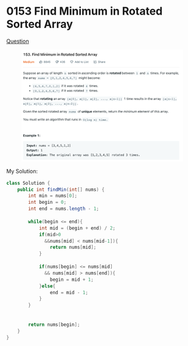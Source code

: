 # 0153 Find Minimum in Rotated Sorted Array

[Question](https://leetcode.com/problems/find-minimum-in-rotated-sorted-array/)

<figure><img src="../.gitbook/assets/image (2) (6) (2).png" alt=""><figcaption></figcaption></figure>



My Solution:

```java
class Solution {
    public int findMin(int[] nums) {
        int min = nums[0];
        int begin = 0;
        int end = nums.length - 1;
        
        while(begin <= end){
            int mid = (begin + end) / 2;
            if(mid>0 
              &&nums[mid] < nums[mid-1]){
                return nums[mid];
            }
            
            if(nums[begin] <= nums[mid]
              && nums[mid] > nums[end]){
                begin = mid + 1;
            }else{
                end = mid - 1;
            }
        }
        
        
        return nums[begin];
    }
}
```

